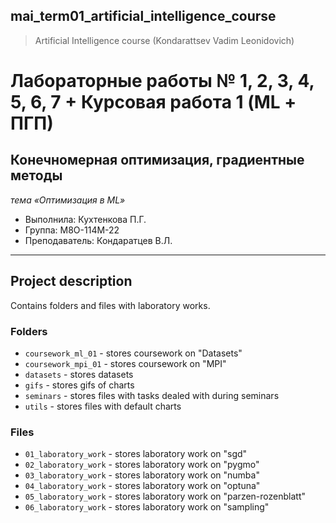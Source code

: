 ## mai_term01_artificial_intelligence_course
> Artificial Intelligence course (Kondarattsev Vadim Leonidovich)


# Лабораторные работы № 1, 2, 3, 4, 5, 6, 7 + Курсовая работа 1 (ML + ПГП)

## Конечномерная оптимизация, градиентные методы
*тема «Оптимизация в ML»*

* Выполнила: Кухтенкова П.Г.
* Группа: M8O-114M-22
* Преподаватель: Кондаратцев В.Л.

---

## Project description

Contains folders and files with laboratory works.


### Folders

* `coursework_ml_01` - stores coursework on "Datasets"
* `coursework_mpi_01` - stores coursework on "MPI"
* `datasets` - stores datasets
* `gifs` - stores gifs of charts
* `seminars` - stores files with tasks dealed with during seminars
* `utils` - stores files with default charts


### Files
* `01_laboratory_work` - stores laboratory work on "sgd" 
* `02_laboratory_work` - stores laboratory work on "pygmo" 
* `03_laboratory_work` - stores laboratory work on "numba"
* `04_laboratory_work` - stores laboratory work on "optuna"
* `05_laboratory_work` - stores laboratory work on "parzen-rozenblatt"
* `06_laboratory_work` - stores laboratory work on "sampling"
